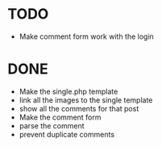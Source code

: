 TODO
====

* Make comment form work with the login



DONE
====
* Make the single.php template
* link all the images to the single template
* show all the comments for that post
* Make the comment form
* parse the comment
* prevent duplicate comments